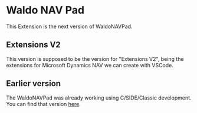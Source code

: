 # Waldo NAV Pad
This Extension is the next version of WaldoNAVPad. 

## Extensions V2
This version is supposed to be the version for "Extensions V2", being the extensions for Microsoft Dynamics NAV we can create with VSCode.

## Earlier version
The WaldoNAVPad was already working using C/SIDE/Classic development.  You can find that version [here](https://github.com/waldo1001/Waldo.NAV).
